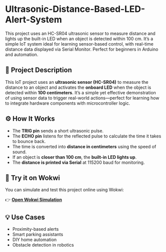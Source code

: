 # Ultrasonic-Distance-Based-LED-Alert-System
This project uses an HC-SR04 ultrasonic sensor to measure distance and lights up the built-in LED when an object is detected within 100 cm. It’s a simple IoT system ideal for learning sensor-based control, with real-time distance data displayed via Serial Monitor. Perfect for beginners in Arduino and automation.

## 📌 Project Description

This IoT project uses an **ultrasonic sensor (HC-SR04)** to measure the distance to an object and activates the **onboard LED** when the object is detected within **100 centimeters**. It’s a simple yet effective demonstration of using sensor data to trigger real-world actions—perfect for learning how to integrate hardware components with microcontroller logic.

## ⚙️ How It Works

- The **TRIG pin** sends a short ultrasonic pulse.
- The **ECHO pin** listens for the reflected pulse to calculate the time it takes to bounce back.
- The time is converted into **distance in centimeters** using the speed of sound.
- If an object is **closer than 100 cm**, the **built-in LED lights up**.
- The **distance is printed via Serial** at 115200 baud for monitoring.

## 🔗 Try it on Wokwi

You can simulate and test this project online using Wokwi:

👉 [**Open Wokwi Simulation**](https://wokwi.com/projects/428046376770365441)

## 💡 Use Cases

- Proximity-based alerts  
- Smart parking assistants  
- DIY home automation  
- Obstacle detection in robotics
